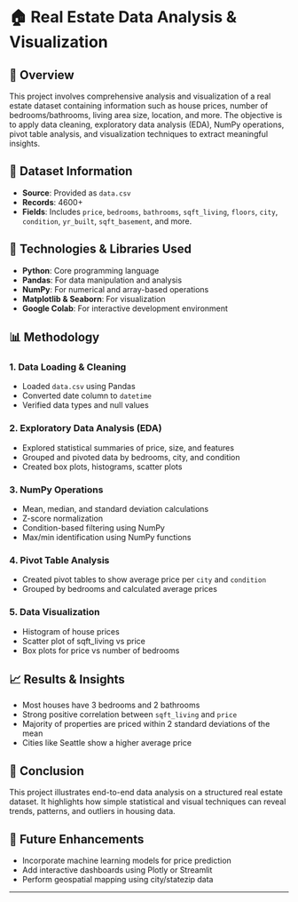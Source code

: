 # 🏠 Real Estate Data Analysis & Visualization

## 📄 Overview

This project involves comprehensive analysis and visualization of a real estate dataset containing information such as house prices, number of bedrooms/bathrooms, living area size, location, and more. The objective is to apply data cleaning, exploratory data analysis (EDA), NumPy operations, pivot table analysis, and visualization techniques to extract meaningful insights.

## 📂 Dataset Information

- **Source**: Provided as `data.csv`
- **Records**: 4600+
- **Fields**: Includes `price`, `bedrooms`, `bathrooms`, `sqft_living`, `floors`, `city`, `condition`, `yr_built`, `sqft_basement`, and more.

## 🧰 Technologies & Libraries Used

- **Python**: Core programming language
- **Pandas**: For data manipulation and analysis
- **NumPy**: For numerical and array-based operations
- **Matplotlib & Seaborn**: For visualization
- **Google Colab**: For interactive development environment

## 📊 Methodology

### 1. Data Loading & Cleaning
- Loaded `data.csv` using Pandas
- Converted date column to `datetime`
- Verified data types and null values

### 2. Exploratory Data Analysis (EDA)
- Explored statistical summaries of price, size, and features
- Grouped and pivoted data by bedrooms, city, and condition
- Created box plots, histograms, scatter plots

### 3. NumPy Operations
- Mean, median, and standard deviation calculations
- Z-score normalization
- Condition-based filtering using NumPy
- Max/min identification using NumPy functions

### 4. Pivot Table Analysis
- Created pivot tables to show average price per `city` and `condition`
- Grouped by bedrooms and calculated average prices

### 5. Data Visualization
- Histogram of house prices
- Scatter plot of sqft_living vs price
- Box plots for price vs number of bedrooms

## 📈 Results & Insights

- Most houses have 3 bedrooms and 2 bathrooms
- Strong positive correlation between `sqft_living` and `price`
- Majority of properties are priced within 2 standard deviations of the mean
- Cities like Seattle show a higher average price

## 📝 Conclusion

This project illustrates end-to-end data analysis on a structured real estate dataset. It highlights how simple statistical and visual techniques can reveal trends, patterns, and outliers in housing data.

## 🚀 Future Enhancements

- Incorporate machine learning models for price prediction
- Add interactive dashboards using Plotly or Streamlit
- Perform geospatial mapping using city/statezip data

---
